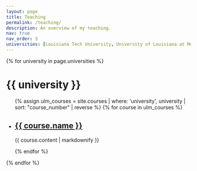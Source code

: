 ```yaml
---
layout: page
title: Teaching
permalink: /teaching/
description: An overview of my teaching.
nav: true
nav_order: 3
universities: [Louisiana Tech University, University of Louisiana at Monroe, Lafayette College, University of South Carolina, University of Vermont]
---
```


{% for university in page.universities %}
<h1>{{ university }}</h1>
<ul>
  {% assign ulm_courses = site.courses | where: 'university', university | sort: "course_number" | reverse %}
  {% for course in ulm_courses %}
  <li>
    <h2><a href="{% link {{course.path}} %}">{{ course.name }}</a></h2>
    <!-- <h3>{{ course.position }}</h3> -->
    <p>{{ course.content | markdownify }}</p>
  </li>
  {% endfor %}
</ul>
{% endfor %}
